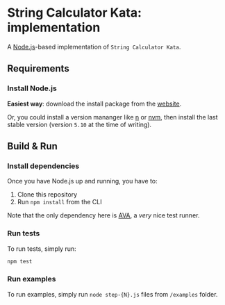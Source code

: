 
# String Calculator Kata: implementation

A [Node.js](https://nodejs.org)-based implementation of `String Calculator Kata`.


## Requirements 

### Install Node.js

**Easiest way**: download the install package from the [website](https://nodejs.org/en/).

Or, you could install a version mananger like [n](https://github.com/tj/n) or [nvm](https://github.com/creationix/nvm), then install the last stable version (version `5.10` at the time of writing).


## Build & Run

### Install dependencies

Once you have Node.js up and running, you have to:

1. Clone this repository
2. Run `npm install` from the CLI

Note that the only dependency here is [AVA](https://github.com/sindresorhus/ava), a *very* nice test runner.

### Run tests

To run tests, simply run:

```bash
npm test
```

### Run examples

To run examples, simply run `node step-{N}.js` files from `/examples` folder.
